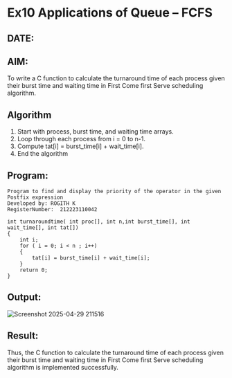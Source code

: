 # Ex10 Applications of Queue – FCFS
## DATE:
## AIM:
To write a C function to calculate the turnaround time of each process given their burst time and waiting time in First Come first Serve scheduling algorithm.
## Algorithm
1. Start with process, burst time, and waiting time arrays.
2. Loop through each process from i = 0 to n-1.
3. Compute tat[i] = burst_time[i] + wait_time[i].
4. End the algorithm

## Program:
```
Program to find and display the priority of the operator in the given Postfix expression
Developed by: ROGITH K
RegisterNumber:  212223110042

int turnaroundtime( int proc[], int n,int burst_time[], int wait_time[], int tat[])
{
    int i;
    for ( i = 0; i < n ; i++)
    {
        tat[i] = burst_time[i] + wait_time[i];
    }
    return 0;
}
```

## Output:
![Screenshot 2025-04-29 211516](https://github.com/user-attachments/assets/03228fe5-d442-423a-a70f-7ddf84c2d4ff)




## Result:
Thus, the C function to calculate the turnaround time of each process given their burst time and waiting time in First Come first Serve scheduling algorithm is implemented successfully.
